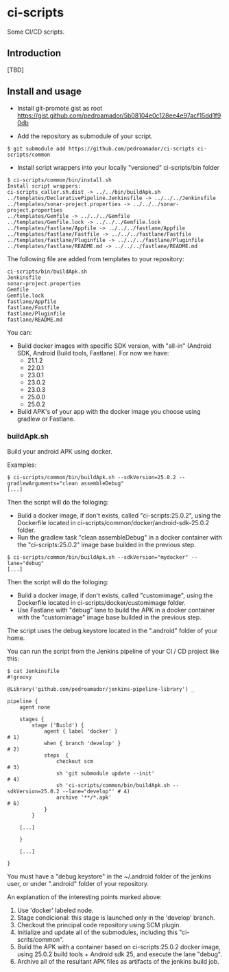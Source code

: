 # ci-scripts

Some CI/CD scripts.

## Introduction

[TBD]

## Install and usage

* Install git-promote gist as root https://gist.github.com/pedroamador/5b08104e0c128ee4e97acf15dd1f90db

* Add the repository as submodule of your script.

```
$ git submodule add https://github.com/pedroamador/ci-scripts ci-scripts/common
```

* Install script wrappers into your locally "versioned" ci-scripts/bin folder

```
$ ci-scripts/common/bin/install.sh 
Install script wrappers:
ci-scripts_caller.sh.dist -> ../../bin/buildApk.sh
../templates/DeclarativePipeline.Jenkinsfile -> ../../../Jenkinsfile
../templates/sonar-project.properties -> ../../../sonar-project.properties
../templates/Gemfile -> ../../../Gemfile
../templates/Gemfile.lock -> ../../../Gemfile.lock
../templates/fastlane/Appfile -> ../../../fastlane/Appfile
../templates/fastlane/Fastfile -> ../../../fastlane/Fastfile
../templates/fastlane/Pluginfile -> ../../../fastlane/Pluginfile
../templates/fastlane/README.md -> ../../../fastlane/README.md
```

The following file are added from templates to your repository:

```
ci-scripts/bin/buildApk.sh
Jenkinsfile
sonar-project.properties
Gemfile
Gemfile.lock
fastlane/Appfile
fastlane/Fastfile
fastlane/Pluginfile
fastlane/README.md
```

You can:

* Build docker images with specific SDK version, with "all-in" (Android SDK, Android Build tools, Fastlane). For now we have:
  * 21.1.2
  * 22.0.1
  * 23.0.1
  * 23.0.2
  * 23.0.3
  * 25.0.0
  * 25.0.2
* Build APK's of your app with the docker image you choose using gradlew or Fastlane.

### buildApk.sh

Build your android APK using docker.

Examples:

```
$ ci-scripts/common/bin/buildApk.sh --sdkVersion=25.0.2 --gradlewArguments="clean assembleDebug"
[...]
```

Then the script will do the folloging:

* Build a docker image, if don't exists, called "ci-scripts:25.0.2", using the Dockerfile located in ci-scripts/common/docker/android-sdk-25.0.2 folder.
* Run the gradlew task "clean assembleDebug" in a docker container with the "ci-scripts:25.0.2" image base builded in the previous step.

```
$ ci-scripts/common/bin/buildApk.sh --sdkVersion="mydocker" --lane="debug"
[...]
```

Then the script will do the folloging:
* Build a docker image, if don't exists, called "customimage", using the Dockerfile located in ci-scripts/docker/customimage folder.
* Use Fastlane with "debug" lane to build the APK in a docker container with the "customimage" image base builded in the previous step.

The script uses the debug.keystore located in the ".android" folder of your home.

You can run the script from the Jenkins pipeline of your CI / CD project like this:

```
$ cat Jenkinsfile
#!groovy

@Library('github.com/pedroamador/jenkins-pipeline-library') _

pipeline {
    agent none

    stages {
        stage ('Build') {
            agent { label 'docker' }                                                        # 1)
            when { branch 'develop' }                                                       # 2)
            steps  {
                checkout scm                                                                # 3)
                sh 'git submodule update --init'                                            # 4)
                sh 'ci-scripts/common/bin/buildApk.sh --sdkVersion=25.0.2 --lane="develop"' # 4)
                archive '**/*.apk'                                                          # 6)
            }
        }

    [...]

    }   

    [...]

}
```

You must have a "debug.keystore" in the ~/.android folder of the jenkins user, or under ".android" folder of your repository.

An explanation of the interesting points marked above:
1. Use 'docker' labeled node.
2. Stage condicional: this stage is launched only in the 'develop' branch.
3. Checkout the principal code repository using SCM plugin.
4. Initialize and update all of the submodules, including this "ci-scrits/common".
5. Build the APK with a container based on ci-scripts:25.0.2 docker image, using 25.0.2 build tools + Android sdk 25, and execute the lane "debug".
6. Archive all of the resultant APK files as artifacts of the jenkins build job.
